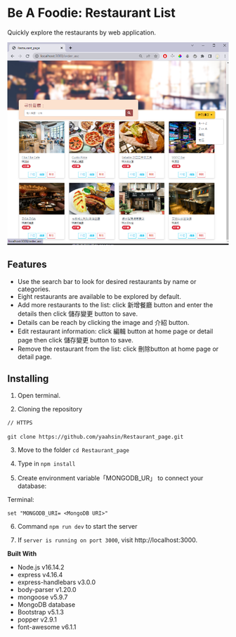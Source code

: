 
# Be A Foodie: Restaurant List

Quickly explore the restaurants by web application.

![Home page](https://raw.githubusercontent.com/yaahsin/Restaurant_page/main/views/2-3_A8%20%E9%A4%90%E5%BB%B3%E9%A6%96%E9%A0%81(%E9%87%8D%E6%A7%8B%E8%B7%AF%E7%94%B1).png)  

## Features

 - Use the search bar to look for desired restaurants by name or categories.
 -  Eight restaurants are available to be explored by default.
 - Add more restaurants to the list: click 新增餐廳 button and enter the details then click 儲存變更 button to save.
 - Details can be reach by clicking the image and 介紹 button.
 - Edit restaurant information: click 編輯 button at home page or detail page then click 儲存變更 button to save.
 - Remove the restaurant from the list: click 刪除button at home page or detail page.


## Installing

  

1. Open terminal.

2. Cloning the repository

```shell
// HTTPS

git clone https://github.com/yaahsin/Restaurant_page.git

```

3. Move to the folder `cd Restaurant_page`

4. Type in `npm install`

5. Create environment variable「MONGODB_UR」 to connect your database:

Terminal: 
```shell
set "MONGODB_URI= <MongoDB URI>"
```

6. Command `npm run dev`  to start the server

7. If `server is running on port 3000`, visit http://localhost:3000.


**Built With**
- Node.js v16.14.2
- express v4.16.4
- express-handlebars v3.0.0
- body-parser v1.20.0
- mongoose v5.9.7
- MongoDB database
- Bootstrap v5.1.3
- popper v2.9.1
- font-awesome v6.1.1
